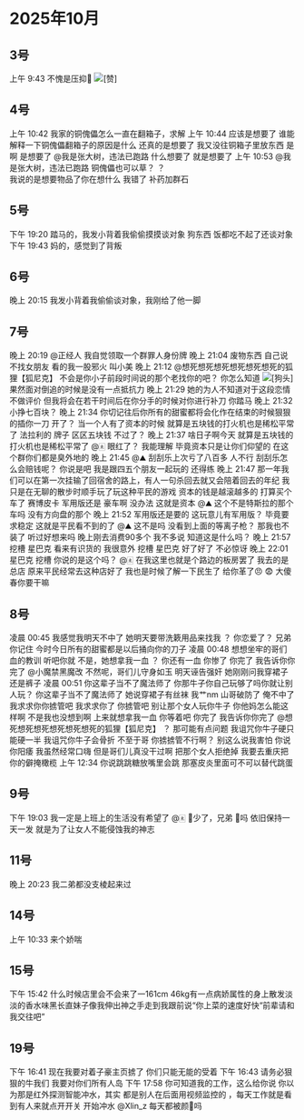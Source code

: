 # 2025年10月

<script setup lang="ts">
import { QTagColors } from 'fake-qq-ui';

</script>

## 3号

<q-window title="我的世界话题群">
    <q-tip>上午 9:43</q-tip>
    <q-image name="🥚吃了把🥚" tag="LV62 北大lsp蛋" :tag-color="QTagColors.purple" avatar="https://q2.qlogo.cn/headimg_dl?dst_uin=941486856&spec=100" src="/img/2025-10-3-1.jfif"></q-image>
    <q-text name="⩌⩊⩌." tag="LV100 群犯人(少女控" :tag-color="QTagColors.purple" avatar="https://q2.qlogo.cn/headimg_dl?dst_uin=2944162986&spec=100">不愧是压抑🥚</q-text>
    <q-text name="⩌⩊⩌." tag="LV100 群犯人(少女控" :tag-color="QTagColors.purple" avatar="https://q2.qlogo.cn/headimg_dl?dst_uin=2944162986&spec=100"><img alt="[赞]" class="face" src="/img/face/赞.png"></q-text>

</q-window>

## 4号

<q-window title="Minecraft资源群">
    <q-tip>上午 10:42</q-tip>
    <q-text name="阳光男孩" tag="LV5 僵尸" :tag-color="QTagColors.grey" avatar="https://q2.qlogo.cn/headimg_dl?dst_uin=1830899653&spec=100">我家的铜傀儡怎么一直在翻箱子，求解</q-text>
    <q-tip>上午 10:44</q-tip>
    <q-text name="ㅤ岁月```压碎心" tag="LV78 喵喵" :tag-color="QTagColors.purple" avatar="https://q2.qlogo.cn/headimg_dl?dst_uin=1178083417&spec=100">应该是想要了</q-text>
    <q-text name="阳光男孩" tag="LV5 僵尸" :tag-color="QTagColors.grey" avatar="https://q2.qlogo.cn/headimg_dl?dst_uin=1830899653&spec=100">谁能解释一下铜傀儡翻箱子的原因是什么</q-text>
    <q-text name="我是张大树，违法已跑路" tag="LV98 张大树已跑路" :tag-color="QTagColors.purple" avatar="https://q2.qlogo.cn/headimg_dl?dst_uin=1915047373&spec=100">还真的是想要了</q-text>
    <q-text name="阳光男孩" tag="LV5 僵尸" :tag-color="QTagColors.grey" avatar="https://q2.qlogo.cn/headimg_dl?dst_uin=1830899653&spec=100">我又没往铜箱子里放东西</q-text>
    <q-text name="我是张大树，违法已跑路" tag="LV98 张大树已跑路" :tag-color="QTagColors.purple" avatar="https://q2.qlogo.cn/headimg_dl?dst_uin=1915047373&spec=100">是啊</q-text>
    <q-text name="我是张大树，违法已跑路" tag="LV98 张大树已跑路" :tag-color="QTagColors.purple" avatar="https://q2.qlogo.cn/headimg_dl?dst_uin=1915047373&spec=100">是想要了</q-text>
    <q-reply target="我是张大树，违法已跑路" replyText="是想要了" name="阳光男孩" tag="LV5 僵尸" :tag-color="QTagColors.grey" avatar="https://q2.qlogo.cn/headimg_dl?dst_uin=1830899653&spec=100"><a at>@我是张大树，违法已跑路</a> 什么想要了</q-reply>
    <q-text name="ㅤ岁月```压碎心" tag="LV78 喵喵" :tag-color="QTagColors.purple" avatar="https://q2.qlogo.cn/headimg_dl?dst_uin=1178083417&spec=100">就是想要了</q-text>
    <q-tip>上午 10:53</q-tip>
    <q-reply target="我是张大树，违法已跑路" replyText="是想要了" name="プラナ" tag="LV51 理解不能" :tag-color="QTagColors.purple" avatar="https://q2.qlogo.cn/headimg_dl?dst_uin=2821670797&spec=100"><a at>@我是张大树，违法已跑路</a> 铜傀儡也可以草？</q-reply>
    <q-reply target="プラナ" replyText="@我是张大树，违法已跑路 铜傀儡也可以草？" name="我是张大树，违法已跑路" tag="LV98 张大树已跑路" :tag-color="QTagColors.purple" avatar="https://q2.qlogo.cn/headimg_dl?dst_uin=1915047373&spec=100">？<br>我说的是想要物品了你在想什么</q-reply>
    <q-image name="プラナ" tag="LV51 理解不能" :tag-color="QTagColors.purple" avatar="https://q2.qlogo.cn/headimg_dl?dst_uin=2821670797&spec=100" src="/img/2025-10-4-1.jfif"></q-image>
    <q-text name="プラナ" tag="LV51 理解不能" :tag-color="QTagColors.purple" avatar="https://q2.qlogo.cn/headimg_dl?dst_uin=2821670797&spec=100">我错了</q-text>
    <q-text name="プラナ" tag="LV51 理解不能" :tag-color="QTagColors.purple" avatar="https://q2.qlogo.cn/headimg_dl?dst_uin=2821670797&spec=100">补药加群石</q-text>

</q-window>

## 5号

<q-window title="我的世界话题群">
    <q-tip>下午 19:20</q-tip>
    <q-text name="想死想死想死想死想死想死的狐狸【狐尼克】" tag="LV100 王者" :tag-color="QTagColors.grey" avatar="https://q2.qlogo.cn/headimg_dl?dst_uin=2467743669&spec=100" >踏马的，我发小背着我偷偷摸摸谈对象</q-text>
    <q-text name="想死想死想死想死想死想死的狐狸【狐尼克】" tag="LV100 王者" :tag-color="QTagColors.grey" avatar="https://q2.qlogo.cn/headimg_dl?dst_uin=2467743669&spec=100" >狗东西</q-text>
    <q-text name="想死想死想死想死想死想死的狐狸【狐尼克】" tag="LV100 王者" :tag-color="QTagColors.grey" avatar="https://q2.qlogo.cn/headimg_dl?dst_uin=2467743669&spec=100" >饭都吃不起了还谈对象</q-text>
    <q-tip>下午 19:43</q-tip>
    <q-text name="想死想死想死想死想死想死的狐狸【狐尼克】" tag="LV100 王者" :tag-color="QTagColors.grey" avatar="https://q2.qlogo.cn/headimg_dl?dst_uin=2467743669&spec=100" >妈的，感觉到了背叛</q-text>

</q-window>

## 6号

<q-window title="我的世界话题群">
    <q-tip>晚上 20:15</q-tip>
    <q-text name="想死想死想死想死想死想死的狐狸【狐尼克】" tag="LV100 王者" :tag-color="QTagColors.grey" avatar="https://q2.qlogo.cn/headimg_dl?dst_uin=2467743669&spec=100" >我发小背着我偷偷谈对象，我刚给了他一脚</q-text>

</q-window>

## 7号

<q-window title="我的世界话题群">
    <q-tip>晚上 20:19</q-tip>
    <q-image name="想死想死想死想死想死想死的狐狸【狐尼克】" tag="LV100 王者" :tag-color="QTagColors.grey" avatar="https://q2.qlogo.cn/headimg_dl?dst_uin=2467743669&spec=100" src="/img/2025-10-7-1.jfif" ></q-image>
    <q-text name="想死想死想死想死想死想死的狐狸【狐尼克】" tag="LV100 王者" :tag-color="QTagColors.grey" avatar="https://q2.qlogo.cn/headimg_dl?dst_uin=2467743669&spec=100" ><a at>@正经人</a> 我自觉领取一个群罪人身份牌</q-text>
    <q-tip>晚上 21:04</q-tip>
    <q-text name="🀀" tag="LV100 传奇抗压王🐢" :tag-color="QTagColors.purple" avatar="https://q2.qlogo.cn/headimg_dl?dst_uin=2860986565&spec=100">废物东西</q-text>
    <q-text name="🀀" tag="LV100 传奇抗压王🐢" :tag-color="QTagColors.purple" avatar="https://q2.qlogo.cn/headimg_dl?dst_uin=2860986565&spec=100">自己说不找女朋友</q-text>
    <q-image name="想死想死想死想死想死想死的狐狸【狐尼克】" tag="LV100 群罪人" :tag-color="QTagColors.purple" avatar="https://q2.qlogo.cn/headimg_dl?dst_uin=2467743669&spec=100" src="/img/2025-10-7-2.jfif" ></q-image>
    <q-text name="🀀" tag="LV100 传奇抗压王🐢" :tag-color="QTagColors.purple" avatar="https://q2.qlogo.cn/headimg_dl?dst_uin=2860986565&spec=100">看的我一股邪火</q-text>
    <q-text name="🀀" tag="LV100 传奇抗压王🐢" :tag-color="QTagColors.purple" avatar="https://q2.qlogo.cn/headimg_dl?dst_uin=2860986565&spec=100">叫小美</q-text>
    <q-tip>晚上 21:12</q-tip>
    <q-text name="🀀" tag="LV100 传奇抗压王🐢" :tag-color="QTagColors.purple" avatar="https://q2.qlogo.cn/headimg_dl?dst_uin=2860986565&spec=100"><a at>@想死想死想死想死想死想死的狐狸【狐尼克】</a> 不会是你小子前段时间说的那个老找你的吧？</q-text>
    <q-text name="想死想死想死想死想死想死的狐狸【狐尼克】" tag="LV100 群罪人" :tag-color="QTagColors.purple" avatar="https://q2.qlogo.cn/headimg_dl?dst_uin=2467743669&spec=100" >你怎么知道</q-text>
    <q-text name="想死想死想死想死想死想死的狐狸【狐尼克】" tag="LV100 群罪人" :tag-color="QTagColors.purple" avatar="https://q2.qlogo.cn/headimg_dl?dst_uin=2467743669&spec=100" ><img alt="[狗头]" class="face" src="/img/face/狗头.png"></q-text>
    <q-text name="🀀" tag="LV100 传奇抗压王🐢" :tag-color="QTagColors.purple" avatar="https://q2.qlogo.cn/headimg_dl?dst_uin=2860986565&spec=100">果然面对倒追的时候是没有一点抵抗力</q-text>
    <q-image name="想死想死想死想死想死想死的狐狸【狐尼克】" tag="LV100 群罪人" :tag-color="QTagColors.purple" avatar="https://q2.qlogo.cn/headimg_dl?dst_uin=2467743669&spec=100" src="/img/2025-10-7-3.gif" ></q-image>
    <q-tip>晚上 21:29</q-tip>
    <q-text name="🀀" tag="LV100 传奇抗压王🐢" :tag-color="QTagColors.purple" avatar="https://q2.qlogo.cn/headimg_dl?dst_uin=2860986565&spec=100">她的为人不知道对于这段恋情不做评价</q-text>
    <q-text name="🀀" tag="LV100 传奇抗压王🐢" :tag-color="QTagColors.purple" avatar="https://q2.qlogo.cn/headimg_dl?dst_uin=2860986565&spec=100">但我将会在若干时间后在你分手的时候对你进行补刀</q-text>
    <q-text name="想死想死想死想死想死想死的狐狸【狐尼克】" tag="LV100 群罪人" :tag-color="QTagColors.purple" avatar="https://q2.qlogo.cn/headimg_dl?dst_uin=2467743669&spec=100" >你踏马</q-text>
    <q-tip>晚上 21:32</q-tip>
    <q-image name="⛰️" tag="LV100 🖕🏻" :tag-color="QTagColors.blue" avatar="https://q2.qlogo.cn/headimg_dl?dst_uin=2939004685&spec=100" src="/img/2025-10-7-4.jfif"></q-image>
    <q-text name="⛰️" tag="LV100 🖕🏻" :tag-color="QTagColors.blue" avatar="https://q2.qlogo.cn/headimg_dl?dst_uin=2939004685&spec=100">小挣七百块？</q-text>
    <q-image name="⩌⩊⩌." tag="LV100 群犯人(少女控" :tag-color="QTagColors.purple" avatar="https://q2.qlogo.cn/headimg_dl?dst_uin=2944162986&spec=100" src="/img/2025-10-7-5.jfif"></q-image>
    <q-tip>晚上 21:34</q-tip>
    <q-text name="🀀" tag="LV100 传奇抗压王🐢" :tag-color="QTagColors.purple" avatar="https://q2.qlogo.cn/headimg_dl?dst_uin=2860986565&spec=100">你切记往后你所有的甜蜜都将会化作在结束的时候狠狠的插你一刀</q-text>
    <q-text name="⩌⩊⩌." tag="LV100 群犯人(少女控" :tag-color="QTagColors.purple" avatar="https://q2.qlogo.cn/headimg_dl?dst_uin=2944162986&spec=100">开了？</q-text>
    <q-text name="⛰️" tag="LV100 🖕🏻" :tag-color="QTagColors.blue" avatar="https://q2.qlogo.cn/headimg_dl?dst_uin=2939004685&spec=100">当一个人有了资本的时候</q-text>
    <q-text name="⛰️" tag="LV100 🖕🏻" :tag-color="QTagColors.blue" avatar="https://q2.qlogo.cn/headimg_dl?dst_uin=2939004685&spec=100">就算是五块钱的打火机也是稀松平常了</q-text>
    <q-image name="⛰️" tag="LV100 🖕🏻" :tag-color="QTagColors.blue" avatar="https://q2.qlogo.cn/headimg_dl?dst_uin=2939004685&spec=100" src="/img/2025-10-7-6.jfif"></q-image>
    <q-text name="⛰️" tag="LV100 🖕🏻" :tag-color="QTagColors.blue" avatar="https://q2.qlogo.cn/headimg_dl?dst_uin=2939004685&spec=100">法拉利的</q-text>
    <q-text name="⛰️" tag="LV100 🖕🏻" :tag-color="QTagColors.blue" avatar="https://q2.qlogo.cn/headimg_dl?dst_uin=2939004685&spec=100">牌子</q-text>
    <q-text name="⛰️" tag="LV100 🖕🏻" :tag-color="QTagColors.blue" avatar="https://q2.qlogo.cn/headimg_dl?dst_uin=2939004685&spec=100">区区五块钱</q-text>
    <q-text name="⩌⩊⩌." tag="LV100 群犯人(少女控" :tag-color="QTagColors.purple" avatar="https://q2.qlogo.cn/headimg_dl?dst_uin=2944162986&spec=100">不过了？</q-text>
    <q-tip>晚上 21:37</q-tip>
    <q-text name="dead🐟" tag="LV100 春风女装精灵" :tag-color="QTagColors.purple" avatar="https://q2.qlogo.cn/headimg_dl?dst_uin=2937178406&spec=100">啥日子啊今天</q-text>
    <q-text name="⛰️" tag="LV100 🖕🏻" :tag-color="QTagColors.blue" avatar="https://q2.qlogo.cn/headimg_dl?dst_uin=2939004685&spec=100">就算是五块钱的打火机也是稀松平常了</q-text>
    <q-reply target="🀀" replyText="你切记往后你所有的甜蜜都将会化作在结束的时候狠狠的插你一刀" name="⛰️" tag="LV100 🖕🏻" :tag-color="QTagColors.blue" avatar="https://q2.qlogo.cn/headimg_dl?dst_uin=2939004685&spec=100"><a at>@🀀</a> 眼红了？</q-reply>
    <q-text name="⛰️" tag="LV100 🖕🏻" :tag-color="QTagColors.blue" avatar="https://q2.qlogo.cn/headimg_dl?dst_uin=2939004685&spec=100">我能理解</q-text>
    <q-text name="⛰️" tag="LV100 🖕🏻" :tag-color="QTagColors.blue" avatar="https://q2.qlogo.cn/headimg_dl?dst_uin=2939004685&spec=100">毕竟资本只是让你们仰望的</q-text>
    <q-text name="⛰️" tag="LV100 🖕🏻" :tag-color="QTagColors.blue" avatar="https://q2.qlogo.cn/headimg_dl?dst_uin=2939004685&spec=100">在这个群你们都是臭外地的</q-text>
    <q-image name="⛰️" tag="LV100 🖕🏻" :tag-color="QTagColors.blue" avatar="https://q2.qlogo.cn/headimg_dl?dst_uin=2939004685&spec=100" src="/img/2025-10-7-7.gif"></q-image>
    <q-tip>晚上 21:45</q-tip>
    <q-reply target="⛰️" replyText="在这个群你们都是臭外地的" name="🀀" tag="LV100 传奇抗压王🐢" :tag-color="QTagColors.purple" avatar="https://q2.qlogo.cn/headimg_dl?dst_uin=2860986565&spec=100"><a at>@⛰️</a> 刮刮乐上次亏了八百多</q-reply>
    <q-text name="⛰️" tag="LV100 🖕🏻" :tag-color="QTagColors.blue" avatar="https://q2.qlogo.cn/headimg_dl?dst_uin=2939004685&spec=100">人不行</q-text>
    <q-text name="⛰️" tag="LV100 🖕🏻" :tag-color="QTagColors.blue" avatar="https://q2.qlogo.cn/headimg_dl?dst_uin=2939004685&spec=100">刮刮乐怎么会赔钱呢？</q-text>
    <q-text name="⛰️" tag="LV100 🖕🏻" :tag-color="QTagColors.blue" avatar="https://q2.qlogo.cn/headimg_dl?dst_uin=2939004685&spec=100">你说是吧</q-text>
    <q-text name="🀀" tag="LV100 传奇抗压王🐢" :tag-color="QTagColors.purple" avatar="https://q2.qlogo.cn/headimg_dl?dst_uin=2860986565&spec=100">我是跟四五个朋友一起玩的</q-text>
    <q-text name="⛰️" tag="LV100 🖕🏻" :tag-color="QTagColors.blue" avatar="https://q2.qlogo.cn/headimg_dl?dst_uin=2939004685&spec=100">还得练</q-text>
    <q-tip>晚上 21:47</q-tip>
    <q-text name="🀀" tag="LV100 传奇抗压王🐢" :tag-color="QTagColors.purple" avatar="https://q2.qlogo.cn/headimg_dl?dst_uin=2860986565&spec=100">那一年我们可以在第一次挂输了回宿舍的路上，有人一句杀回去就又会陪着回去的年纪</q-text>
    <q-text name="⛰️" tag="LV100 🖕🏻" :tag-color="QTagColors.blue" avatar="https://q2.qlogo.cn/headimg_dl?dst_uin=2939004685&spec=100">我只是在无聊的散步时顺手玩了玩这种平民的游戏</q-text>
    <q-text name="⛰️" tag="LV100 🖕🏻" :tag-color="QTagColors.blue" avatar="https://q2.qlogo.cn/headimg_dl?dst_uin=2939004685&spec=100">资本的钱是越滚越多的</q-text>
    <q-text name="⛰️" tag="LV100 🖕🏻" :tag-color="QTagColors.blue" avatar="https://q2.qlogo.cn/headimg_dl?dst_uin=2939004685&spec=100">打算买个车了</q-text>
    <q-image name="⛰️" tag="LV100 🖕🏻" :tag-color="QTagColors.blue" avatar="https://q2.qlogo.cn/headimg_dl?dst_uin=2939004685&spec=100" src="/img/2025-10-7-8.jfif"></q-image>
    <q-text name="⛰️" tag="LV100 🖕🏻" :tag-color="QTagColors.blue" avatar="https://q2.qlogo.cn/headimg_dl?dst_uin=2939004685&spec=100">赛博皮卡</q-text>
    <q-text name="⛰️" tag="LV100 🖕🏻" :tag-color="QTagColors.blue" avatar="https://q2.qlogo.cn/headimg_dl?dst_uin=2939004685&spec=100">军用版还是</q-text>
    <q-text name="🏃‍♂️" tag="LV100 神棍迅猛受" :tag-color="QTagColors.purple" avatar="https://q2.qlogo.cn/headimg_dl?dst_uin=3306636756&spec=100">豪车啊</q-text>
    <q-text name="⛰️" tag="LV100 🖕🏻" :tag-color="QTagColors.blue" avatar="https://q2.qlogo.cn/headimg_dl?dst_uin=2939004685&spec=100">没办法</q-text>
    <q-text name="⛰️" tag="LV100 🖕🏻" :tag-color="QTagColors.blue" avatar="https://q2.qlogo.cn/headimg_dl?dst_uin=2939004685&spec=100">这就是资本</q-text>
    <q-reply target="⛰️" replyText="[图片]" name="想死想死想死想死想死想死的狐狸【狐尼克】" tag="LV100 群罪人" :tag-color="QTagColors.purple" avatar="https://q2.qlogo.cn/headimg_dl?dst_uin=2467743669&spec=100" ><a at>@⛰️</a> 这个不是特斯拉的那个车吗</q-reply>
    <q-text name="想死想死想死想死想死想死的狐狸【狐尼克】" tag="LV100 群罪人" :tag-color="QTagColors.purple" avatar="https://q2.qlogo.cn/headimg_dl?dst_uin=2467743669&spec=100" >没有方向盘的那个</q-text>
    <q-tip>晚上 21:52</q-tip>
    <q-text name="⛰️" tag="LV100 🖕🏻" :tag-color="QTagColors.blue" avatar="https://q2.qlogo.cn/headimg_dl?dst_uin=2939004685&spec=100">军用版还是要的</q-text>
    <q-text name="想死想死想死想死想死想死的狐狸【狐尼克】" tag="LV100 群罪人" :tag-color="QTagColors.purple" avatar="https://q2.qlogo.cn/headimg_dl?dst_uin=2467743669&spec=100" >这玩意儿有军用版？</q-text>
    <q-text name="⛰️" tag="LV100 🖕🏻" :tag-color="QTagColors.blue" avatar="https://q2.qlogo.cn/headimg_dl?dst_uin=2939004685&spec=100">毕竟要求稳定</q-text>
    <q-text name="⛰️" tag="LV100 🖕🏻" :tag-color="QTagColors.blue" avatar="https://q2.qlogo.cn/headimg_dl?dst_uin=2939004685&spec=100">这就是平民看不到的了</q-text>
    <q-reply target="⛰️" replyText="[图片]" name="🏃‍♂️" tag="LV100 神棍迅猛受" :tag-color="QTagColors.purple" avatar="https://q2.qlogo.cn/headimg_dl?dst_uin=3306636756&spec=100"><a at>@⛰️</a> 这不是吗</q-reply>
    <q-text name="🏃‍♂️" tag="LV100 神棍迅猛受" :tag-color="QTagColors.purple" avatar="https://q2.qlogo.cn/headimg_dl?dst_uin=3306636756&spec=100">没看到上面的等离子枪？</q-text>
    <q-text name="🀀" tag="LV100 传奇抗压王🐢" :tag-color="QTagColors.purple" avatar="https://q2.qlogo.cn/headimg_dl?dst_uin=2860986565&spec=100">那我也不装了</q-text>
    <q-text name="🀀" tag="LV100 传奇抗压王🐢" :tag-color="QTagColors.purple" avatar="https://q2.qlogo.cn/headimg_dl?dst_uin=2860986565&spec=100">听过好想来吗</q-text>
    <q-text name="🀀" tag="LV100 传奇抗压王🐢" :tag-color="QTagColors.purple" avatar="https://q2.qlogo.cn/headimg_dl?dst_uin=2860986565&spec=100">晚上刚去消费90多个</q-text>
    <q-text name="⛰️" tag="LV100 🖕🏻" :tag-color="QTagColors.blue" avatar="https://q2.qlogo.cn/headimg_dl?dst_uin=2939004685&spec=100">我不多说</q-text>
    <q-image name="⛰️" tag="LV100 🖕🏻" :tag-color="QTagColors.blue" avatar="https://q2.qlogo.cn/headimg_dl?dst_uin=2939004685&spec=100" src="/img/2025-10-7-9.jfif"></q-image>
    <q-text name="⛰️" tag="LV100 🖕🏻" :tag-color="QTagColors.blue" avatar="https://q2.qlogo.cn/headimg_dl?dst_uin=2939004685&spec=100">知道这是什么吗？</q-text>
    <q-tip>晚上 21:57</q-tip>
    <q-text name="正经人" tag="LV100 帅比大好人" :tag-color="QTagColors.orange" avatar="https://q2.qlogo.cn/headimg_dl?dst_uin=1767927045&spec=100">挖槽</q-text>
    <q-text name="正经人" tag="LV100 帅比大好人" :tag-color="QTagColors.orange" avatar="https://q2.qlogo.cn/headimg_dl?dst_uin=1767927045&spec=100">星巴克</q-text>
    <q-text name="⛰️" tag="LV100 🖕🏻" :tag-color="QTagColors.blue" avatar="https://q2.qlogo.cn/headimg_dl?dst_uin=2939004685&spec=100">看来有识货的</q-text>
    <q-text name="⛰️" tag="LV100 🖕🏻" :tag-color="QTagColors.blue" avatar="https://q2.qlogo.cn/headimg_dl?dst_uin=2939004685&spec=100">我很意外</q-text>
    <q-text name="🏃‍♂️" tag="LV100 神棍迅猛受" :tag-color="QTagColors.purple" avatar="https://q2.qlogo.cn/headimg_dl?dst_uin=3306636756&spec=100">挖槽</q-text>
    <q-text name="🏃‍♂️" tag="LV100 神棍迅猛受" :tag-color="QTagColors.purple" avatar="https://q2.qlogo.cn/headimg_dl?dst_uin=3306636756&spec=100">星巴克</q-text>
    <q-text name="⛰️" tag="LV100 🖕🏻" :tag-color="QTagColors.blue" avatar="https://q2.qlogo.cn/headimg_dl?dst_uin=2939004685&spec=100">好了好了</q-text>
    <q-text name="⛰️" tag="LV100 🖕🏻" :tag-color="QTagColors.blue" avatar="https://q2.qlogo.cn/headimg_dl?dst_uin=2939004685&spec=100">不必惊讶</q-text>
    <q-tip>晚上 22:01</q-tip>
    <q-text name="⩌⩊⩌." tag="LV100 群犯人(少女控" :tag-color="QTagColors.purple" avatar="https://q2.qlogo.cn/headimg_dl?dst_uin=2944162986&spec=100">星巴克</q-text>
    <q-text name="⩌⩊⩌." tag="LV100 群犯人(少女控" :tag-color="QTagColors.purple" avatar="https://q2.qlogo.cn/headimg_dl?dst_uin=2944162986&spec=100">挖槽</q-text>
    <q-image name="⛰️" tag="LV100 🖕🏻" :tag-color="QTagColors.blue" avatar="https://q2.qlogo.cn/headimg_dl?dst_uin=2939004685&spec=100" src="/img/2025-10-7-10.jfif"></q-image>
    <q-text name="⛰️" tag="LV100 🖕🏻" :tag-color="QTagColors.blue" avatar="https://q2.qlogo.cn/headimg_dl?dst_uin=2939004685&spec=100">你说的是这个吗？</q-text>
    <q-text name="⛰️" tag="LV100 🖕🏻" :tag-color="QTagColors.blue" avatar="https://q2.qlogo.cn/headimg_dl?dst_uin=2939004685&spec=100"><a at>@🀀</a></q-text>
    <q-text name="⛰️" tag="LV100 🖕🏻" :tag-color="QTagColors.blue" avatar="https://q2.qlogo.cn/headimg_dl?dst_uin=2939004685&spec=100">在我这里也就是个路边的板房罢了</q-text>
    <q-text name="🀀" tag="LV100 传奇抗压王🐢" :tag-color="QTagColors.purple" avatar="https://q2.qlogo.cn/headimg_dl?dst_uin=2860986565&spec=100">我去的是总店</q-text>
    <q-text name="⛰️" tag="LV100 🖕🏻" :tag-color="QTagColors.blue" avatar="https://q2.qlogo.cn/headimg_dl?dst_uin=2939004685&spec=100">原来平民经常去这种店好了</q-text>
    <q-text name="⛰️" tag="LV100 🖕🏻" :tag-color="QTagColors.blue" avatar="https://q2.qlogo.cn/headimg_dl?dst_uin=2939004685&spec=100">我也是时候了解一下民生了</q-text>
    <q-text name="作死·群最底层成员" tag="LV100 芝士猞猁" :tag-color="QTagColors.purple" avatar="https://q2.qlogo.cn/headimg_dl?dst_uin=2158924922&spec=100" ><curtain>给你革了😠</curtain></q-text>
    <q-text name="⩌⩊⩌." tag="LV100 群犯人(少女控" :tag-color="QTagColors.purple" avatar="https://q2.qlogo.cn/headimg_dl?dst_uin=2944162986&spec=100">😨</q-text>
    <q-text name="⩌⩊⩌." tag="LV100 群犯人(少女控" :tag-color="QTagColors.purple" avatar="https://q2.qlogo.cn/headimg_dl?dst_uin=2944162986&spec=100">大傻春你要干嘛</q-text>

</q-window>

## 8号

<q-window title="我的世界话题群">
    <q-tip>凌晨 00:45</q-tip>
    <q-text name="想死想死想死想死想死想死的狐狸【狐尼克】" tag="LV100 群罪人" :tag-color="QTagColors.purple" avatar="https://q2.qlogo.cn/headimg_dl?dst_uin=2467743669&spec=100" >我感觉我明天不中了</q-text>
    <q-text name="想死想死想死想死想死想死的狐狸【狐尼克】" tag="LV100 群罪人" :tag-color="QTagColors.purple" avatar="https://q2.qlogo.cn/headimg_dl?dst_uin=2467743669&spec=100" >她明天要带洗簌用品来找我</q-text>
    <q-text name="⛰️" tag="LV100 🖕🏻" :tag-color="QTagColors.blue" avatar="https://q2.qlogo.cn/headimg_dl?dst_uin=2939004685&spec=100">？</q-text>
    <q-text name="⛰️" tag="LV100 🖕🏻" :tag-color="QTagColors.blue" avatar="https://q2.qlogo.cn/headimg_dl?dst_uin=2939004685&spec=100">你恋爱了？</q-text>
    <q-text name="⛰️" tag="LV100 🖕🏻" :tag-color="QTagColors.blue" avatar="https://q2.qlogo.cn/headimg_dl?dst_uin=2939004685&spec=100">兄弟你记住</q-text>
    <q-text name="⛰️" tag="LV100 🖕🏻" :tag-color="QTagColors.blue" avatar="https://q2.qlogo.cn/headimg_dl?dst_uin=2939004685&spec=100">今时今日所有的甜蜜都是以后捅向你的刀子</q-text>
    <q-tip>凌晨 00:48</q-tip>
    <q-image name="想死想死想死想死想死想死的狐狸【狐尼克】" tag="LV100 群罪人" :tag-color="QTagColors.purple" avatar="https://q2.qlogo.cn/headimg_dl?dst_uin=2467743669&spec=100" src="/img/2025-10-8-1.jfif" ></q-image>
    <q-text name="🌪️" tag="LV100 老涩p御姐控" :tag-color="QTagColors.purple" avatar="https://q2.qlogo.cn/headimg_dl?dst_uin=1847817026&spec=100">想想坐牢的哥们</q-text>
    <q-text name="🌪️" tag="LV100 老涩p御姐控" :tag-color="QTagColors.purple" avatar="https://q2.qlogo.cn/headimg_dl?dst_uin=1847817026&spec=100">血的教训</q-text>
    <q-file name="⛰️" tag="LV100 🖕🏻" :tag-color="QTagColors.blue" avatar="https://q2.qlogo.cn/headimg_dl?dst_uin=2939004685&spec=100" fileName="我看过" fileSize="周星星" fileSrc="https://y.music.163.com/m/song?id=1459935719&userid=1356562537&dlt=0846" iconSrc="https://i.gtimg.cn/open/app_icon/00/49/50/85/100495085_100_m.png"></q-file>
    <q-text name="⛰️" tag="LV100 🖕🏻" :tag-color="QTagColors.blue" avatar="https://q2.qlogo.cn/headimg_dl?dst_uin=2939004685&spec=100">听吧你就</q-text>
    <q-text name="想死想死想死想死想死想死的狐狸【狐尼克】" tag="LV100 群罪人" :tag-color="QTagColors.purple" avatar="https://q2.qlogo.cn/headimg_dl?dst_uin=2467743669&spec=100" >不是，她想拿我一血</q-text>
    <q-text name="⛰️" tag="LV100 🖕🏻" :tag-color="QTagColors.blue" avatar="https://q2.qlogo.cn/headimg_dl?dst_uin=2939004685&spec=100">？</q-text>
    <q-text name="小魔禁黑魔改" tag="LV100 白毛控变态" :tag-color="QTagColors.purple" avatar="https://q2.qlogo.cn/headimg_dl?dst_uin=2358286166&spec=100" >你还有一血</q-text>
    <q-text name="⛰️" tag="LV100 🖕🏻" :tag-color="QTagColors.blue" avatar="https://q2.qlogo.cn/headimg_dl?dst_uin=2939004685&spec=100">你惨了</q-text>
    <q-text name="⛰️" tag="LV100 🖕🏻" :tag-color="QTagColors.blue" avatar="https://q2.qlogo.cn/headimg_dl?dst_uin=2939004685&spec=100">你完了</q-text>
    <q-text name="⛰️" tag="LV100 🖕🏻" :tag-color="QTagColors.blue" avatar="https://q2.qlogo.cn/headimg_dl?dst_uin=2939004685&spec=100">我告诉你你完了</q-text>
    <q-reply target="小魔禁黑魔改" replyText="@小魔禁黑魔改 你还有一血" name="想死想死想死想死想死想死的狐狸【狐尼克】" tag="LV100 群罪人" :tag-color="QTagColors.purple" avatar="https://q2.qlogo.cn/headimg_dl?dst_uin=2467743669&spec=100" ><a at>@小魔禁黑魔改</a> 不然呢，哥们儿守身如玉</q-reply>
    <q-text name="🌪️" tag="LV100 老涩p御姐控" :tag-color="QTagColors.purple" avatar="https://q2.qlogo.cn/headimg_dl?dst_uin=1847817026&spec=100">明天诬告强奸</q-text>
    <q-image name="⛰️" tag="LV100 🖕🏻" :tag-color="QTagColors.blue" avatar="https://q2.qlogo.cn/headimg_dl?dst_uin=2939004685&spec=100" src="/img/2025-10-8-2.jfif"></q-image>
    <q-text name="想死想死想死想死想死想死的狐狸【狐尼克】" tag="LV100 群罪人" :tag-color="QTagColors.purple" avatar="https://q2.qlogo.cn/headimg_dl?dst_uin=2467743669&spec=100" >她刚刚问我穿裙子还是裤子</q-text>
    <q-tip>凌晨 00:51</q-tip>
    <q-text name="⛰️" tag="LV100 🖕🏻" :tag-color="QTagColors.blue" avatar="https://q2.qlogo.cn/headimg_dl?dst_uin=2939004685&spec=100">你这辈子当不了魔法师了</q-text>
    <q-text name="想死想死想死想死想死想死的狐狸【狐尼克】" tag="LV100 群罪人" :tag-color="QTagColors.purple" avatar="https://q2.qlogo.cn/headimg_dl?dst_uin=2467743669&spec=100" >你那牛子你自己玩够了吗你就让别人玩？</q-text>
    <q-text name="⛰️" tag="LV100 🖕🏻" :tag-color="QTagColors.blue" avatar="https://q2.qlogo.cn/headimg_dl?dst_uin=2939004685&spec=100">你这辈子当不了魔法师了</q-text>
    <q-text name="想死想死想死想死想死想死的狐狸【狐尼克】" tag="LV100 群罪人" :tag-color="QTagColors.purple" avatar="https://q2.qlogo.cn/headimg_dl?dst_uin=2467743669&spec=100" >她说穿裙子有丝袜</q-text>
    <q-text name="想死想死想死想死想死想死的狐狸【狐尼克】" tag="LV100 群罪人" :tag-color="QTagColors.purple" avatar="https://q2.qlogo.cn/headimg_dl?dst_uin=2467743669&spec=100" >我艹nm</q-text>
    <q-text name="🌪️" tag="LV100 老涩p御姐控" :tag-color="QTagColors.purple" avatar="https://q2.qlogo.cn/headimg_dl?dst_uin=1847817026&spec=100">山哥破防了</q-text>
    <q-image v-for="i in 5" name="⛰️" tag="LV100 🖕🏻" :tag-color="QTagColors.blue" avatar="https://q2.qlogo.cn/headimg_dl?dst_uin=2939004685&spec=100" src="/img/2025-10-8-3.jfif"></q-image>
    <q-text name="想死想死想死想死想死想死的狐狸【狐尼克】" tag="LV100 群罪人" :tag-color="QTagColors.purple" avatar="https://q2.qlogo.cn/headimg_dl?dst_uin=2467743669&spec=100" >俺不中了</q-text>
    <q-image name="⛰️" tag="LV100 🖕🏻" :tag-color="QTagColors.blue" avatar="https://q2.qlogo.cn/headimg_dl?dst_uin=2939004685&spec=100" src="/img/2025-10-8-3.jfif"></q-image>
    <q-text name="⛰️" tag="LV100 🖕🏻" :tag-color="QTagColors.blue" avatar="https://q2.qlogo.cn/headimg_dl?dst_uin=2939004685&spec=100">我求求你你掳管吧</q-text>
    <q-text name="⛰️" tag="LV100 🖕🏻" :tag-color="QTagColors.blue" avatar="https://q2.qlogo.cn/headimg_dl?dst_uin=2939004685&spec=100">我求求你了</q-text>
    <q-text name="⛰️" tag="LV100 🖕🏻" :tag-color="QTagColors.blue" avatar="https://q2.qlogo.cn/headimg_dl?dst_uin=2939004685&spec=100">你掳管吧</q-text>
    <q-text name="⛰️" tag="LV100 🖕🏻" :tag-color="QTagColors.blue" avatar="https://q2.qlogo.cn/headimg_dl?dst_uin=2939004685&spec=100">别让那个女人玩你牛子</q-text>
    <q-text name="⛰️" tag="LV100 🖕🏻" :tag-color="QTagColors.blue" avatar="https://q2.qlogo.cn/headimg_dl?dst_uin=2939004685&spec=100">你他妈怎么能这样啊</q-text>
    <q-text name="想死想死想死想死想死想死的狐狸【狐尼克】" tag="LV100 群罪人" :tag-color="QTagColors.purple" avatar="https://q2.qlogo.cn/headimg_dl?dst_uin=2467743669&spec=100" >不是我也没想到啊</q-text>
    <q-image name="想死想死想死想死想死想死的狐狸【狐尼克】" tag="LV100 群罪人" :tag-color="QTagColors.purple" avatar="https://q2.qlogo.cn/headimg_dl?dst_uin=2467743669&spec=100" src="/img/2025-10-8-1.jfif" ></q-image>
    <q-text name="想死想死想死想死想死想死的狐狸【狐尼克】" tag="LV100 群罪人" :tag-color="QTagColors.purple" avatar="https://q2.qlogo.cn/headimg_dl?dst_uin=2467743669&spec=100" >上来就想拿我一血</q-text>
    <q-text name="⛰️" tag="LV100 🖕🏻" :tag-color="QTagColors.blue" avatar="https://q2.qlogo.cn/headimg_dl?dst_uin=2939004685&spec=100">你等着吧</q-text>
    <q-text name="⛰️" tag="LV100 🖕🏻" :tag-color="QTagColors.blue" avatar="https://q2.qlogo.cn/headimg_dl?dst_uin=2939004685&spec=100">你完了</q-text>
    <q-text name="⛰️" tag="LV100 🖕🏻" :tag-color="QTagColors.blue" avatar="https://q2.qlogo.cn/headimg_dl?dst_uin=2939004685&spec=100">我告诉你你完了</q-text>
    <q-reply target="想死想死想死想死想死想死的狐狸【狐尼克】" replyText="上来就想拿我一血" name="🌪️" tag="LV100 老涩p御姐控" :tag-color="QTagColors.purple" avatar="https://q2.qlogo.cn/headimg_dl?dst_uin=1847817026&spec=100"><a at>@想死想死想死想死想死想死的狐狸【狐尼克】</a> ？</q-reply>
    <q-text name="🌪️" tag="LV100 老涩p御姐控" :tag-color="QTagColors.purple" avatar="https://q2.qlogo.cn/headimg_dl?dst_uin=1847817026&spec=100">那可能有点问题</q-text>
    <q-text name="⛰️" tag="LV100 🖕🏻" :tag-color="QTagColors.blue" avatar="https://q2.qlogo.cn/headimg_dl?dst_uin=2939004685&spec=100">我诅咒你牛子硬只能硬一半</q-text>
    <q-text name="⛰️" tag="LV100 🖕🏻" :tag-color="QTagColors.blue" avatar="https://q2.qlogo.cn/headimg_dl?dst_uin=2939004685&spec=100">我诅咒你牛子会骨折</q-text>
    <q-text name="想死想死想死想死想死想死的狐狸【狐尼克】" tag="LV100 群罪人" :tag-color="QTagColors.purple" avatar="https://q2.qlogo.cn/headimg_dl?dst_uin=2467743669&spec=100" >不至于哥</q-text>
    <q-text name="⛰️" tag="LV100 🖕🏻" :tag-color="QTagColors.blue" avatar="https://q2.qlogo.cn/headimg_dl?dst_uin=2939004685&spec=100">你掳掳管不行啊？</q-text>
    <q-text name="想死想死想死想死想死想死的狐狸【狐尼克】" tag="LV100 群罪人" :tag-color="QTagColors.purple" avatar="https://q2.qlogo.cn/headimg_dl?dst_uin=2467743669&spec=100" >别这么说我害怕</q-text>
    <q-text name="⛰️" tag="LV100 🖕🏻" :tag-color="QTagColors.blue" avatar="https://q2.qlogo.cn/headimg_dl?dst_uin=2939004685&spec=100">你说你阳痿</q-text>
    <q-text name="想死想死想死想死想死想死的狐狸【狐尼克】" tag="LV100 群罪人" :tag-color="QTagColors.purple" avatar="https://q2.qlogo.cn/headimg_dl?dst_uin=2467743669&spec=100" >我虽然经常口嗨</q-text>
    <q-text name="想死想死想死想死想死想死的狐狸【狐尼克】" tag="LV100 群罪人" :tag-color="QTagColors.purple" avatar="https://q2.qlogo.cn/headimg_dl?dst_uin=2467743669&spec=100" >但是哥们儿真没干过啊</q-text>
    <q-text name="⛰️" tag="LV100 🖕🏻" :tag-color="QTagColors.blue" avatar="https://q2.qlogo.cn/headimg_dl?dst_uin=2939004685&spec=100">把那个女人拒绝掉</q-text>
    <q-text name="⛰️" tag="LV100 🖕🏻" :tag-color="QTagColors.blue" avatar="https://q2.qlogo.cn/headimg_dl?dst_uin=2939004685&spec=100">我要去重庆把你的僻掩橄榄</q-text>
    <q-image name="⛰️" tag="LV100 🖕🏻" :tag-color="QTagColors.blue" avatar="https://q2.qlogo.cn/headimg_dl?dst_uin=2939004685&spec=100" src="/img/2025-10-7-7.gif"></q-image>
    <q-tip>上午 12:34</q-tip>
    <q-text name="在逃摆子已就业" tag="LV100 雄小鬼男娘控" :tag-color="QTagColors.purple" avatar="https://q2.qlogo.cn/headimg_dl?dst_uin=3136350697&spec=100">你说跳跳糖放嘴里会跳</q-text>
    <q-text name="在逃摆子已就业" tag="LV100 雄小鬼男娘控" :tag-color="QTagColors.purple" avatar="https://q2.qlogo.cn/headimg_dl?dst_uin=3136350697&spec=100">那塞皮炎里面可不可以替代跳蛋</q-text>

</q-window>

## 9号

<q-window title="我的世界话题群">
    <q-tip>下午 19:03</q-tip>
    <q-text name="🀀" tag="LV100 传奇抗压王🐢" :tag-color="QTagColors.purple" avatar="https://q2.qlogo.cn/headimg_dl?dst_uin=2860986565&spec=100">我一定是上班上的生活没有希望了</q-text>
    <q-reply target="🀀" replyText="我一定是上班上的生活没有希望了" name="⛰️" tag="LV100 🖕🏻" :tag-color="QTagColors.blue" avatar="https://q2.qlogo.cn/headimg_dl?dst_uin=2939004685&spec=100"><a at>@🀀</a> 🦌少了，兄弟</q-reply>
    <q-text name="🀀" tag="LV100 传奇抗压王🐢" :tag-color="QTagColors.purple" avatar="https://q2.qlogo.cn/headimg_dl?dst_uin=2860986565&spec=100">🦌吗</q-text>
    <q-text name="🀀" tag="LV100 传奇抗压王🐢" :tag-color="QTagColors.purple" avatar="https://q2.qlogo.cn/headimg_dl?dst_uin=2860986565&spec=100">依旧保持一天一发</q-text>
    <q-text name="🀀" tag="LV100 传奇抗压王🐢" :tag-color="QTagColors.purple" avatar="https://q2.qlogo.cn/headimg_dl?dst_uin=2860986565&spec=100">就是为了让女人不能侵蚀我的神志</q-text>

</q-window>

## 11号

<q-window title="我的世界话题群">
    <q-tip>晚上 20:23</q-tip>
    <q-text name="🏃‍♂️" tag="LV100 神棍迅猛受" :tag-color="QTagColors.purple" avatar="https://q2.qlogo.cn/headimg_dl?dst_uin=3306636756&spec=100">我二弟都没支棱起来过</q-text>
</q-window>

## 14号

<q-window title="我的世界话题群">
    <q-tip>上午 10:33</q-tip>
    <q-text name="🏃‍♂️" tag="LV100 神棍迅猛受" :tag-color="QTagColors.purple" avatar="https://q2.qlogo.cn/headimg_dl?dst_uin=3306636756&spec=100">来个娇喘</q-text>
</q-window>

## 15号

<q-window title="我的世界话题群">
    <q-tip>下午 15:42</q-tip>
    <q-text name="🀀" tag="LV100 传奇抗压王🐢" :tag-color="QTagColors.purple" avatar="https://q2.qlogo.cn/headimg_dl?dst_uin=2860986565&spec=100">什么时候店里会不会来了一161cm 46kg有一点病娇属性的身上散发淡淡的香水味黑长直妹子像我伸出神之手走到我跟前说“你上菜的速度好快“前辈请和我交往吧”</q-text>

</q-window>

## 19号

<q-window title="我的世界话题群">
    <q-tip>下午 16:41</q-tip>
    <q-text name="⛰️" tag="LV100 🖕🏻" :tag-color="QTagColors.blue" avatar="https://q2.qlogo.cn/headimg_dl?dst_uin=2939004685&spec=100">现在我要对着子豪主页掳了</q-text>
    <q-text name="⛰️" tag="LV100 🖕🏻" :tag-color="QTagColors.blue" avatar="https://q2.qlogo.cn/headimg_dl?dst_uin=2939004685&spec=100">你们只能无能的受着</q-text>
    <q-tip>下午 16:43</q-tip>
    <q-text name="Xlin_z" tag="LV100 咸鱼小淋子酱" :tag-color="QTagColors.blue" avatar="https://q2.qlogo.cn/headimg_dl?dst_uin=3435411091&spec=100">请务必狠狠的牛我们</q-text>
    <q-text name="🏃‍♂️" tag="LV100 神棍迅猛受" :tag-color="QTagColors.purple" avatar="https://q2.qlogo.cn/headimg_dl?dst_uin=3306636756&spec=100">我要对你们所有人岛</q-text>
    <q-tip>下午 17:58</q-tip>
    <q-text name="Xlin_z" tag="LV100 咸鱼小淋子酱" :tag-color="QTagColors.blue" avatar="https://q2.qlogo.cn/headimg_dl?dst_uin=3435411091&spec=100">你可知道我的工作，这么给你说 你以为那是红外探测智能冲水，其实 都是别人在后面用视频监控的 ，每天工作就是看到有人来就点开开关 开始冲水</q-text>
    <q-reply target="Xlin_z" replyText="你可知道我的工作，这么给你说 你以为那是红外探测智能冲水，其实 都..." name="🀀" tag="LV100 传奇抗压王🐢" :tag-color="QTagColors.purple" avatar="https://q2.qlogo.cn/headimg_dl?dst_uin=2860986565&spec=100"><a at>@Xlin_z</a> 每天都被颜🐍吗</q-reply>

</q-window>
